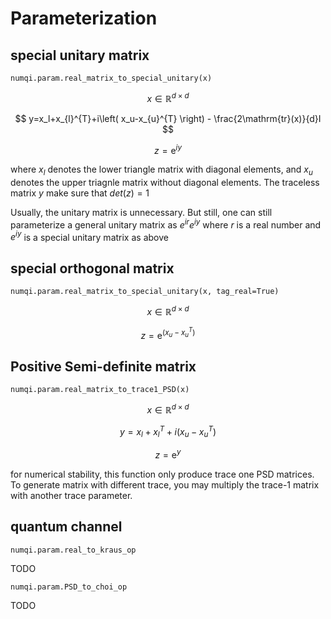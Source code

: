 # Parameterization

## special unitary matrix

`numqi.param.real_matrix_to_special_unitary(x)`

$$
x\in \mathbb{R} ^{d\times d}
$$

$$
y=x_l+x_{l}^{T}+i\left( x_u-x_{u}^{T} \right) - \frac{2\mathrm{tr}(x)}{d}I
$$

$$
z=\mathrm{e}^{iy}
$$

where $x_l$ denotes the lower triangle matrix with diagonal elements, and $x_u$ denotes the upper triagnle matrix without diagonal elements. The traceless matrix $y$ make sure that $det(z)=1$

Usually, the unitary matrix is unnecessary. But still, one can still parameterize a general unitary matrix as $e^{ir}e^{iy}$ where $r$ is a real number and $e^{iy}$ is a special unitary matrix as above

## special orthogonal matrix

`numqi.param.real_matrix_to_special_unitary(x, tag_real=True)`

$$
x\in \mathbb{R} ^{d\times d}
$$

$$
z=\mathrm{e}^{\left( x_u-x_{u}^{T} \right)}
$$

## Positive Semi-definite matrix

`numqi.param.real_matrix_to_trace1_PSD(x)`

$$
x\in \mathbb{R} ^{d\times d}
$$

$$
y=x_l+x_{l}^{T}+i\left( x_u-x_{u}^{T} \right)
$$

$$
z=\mathrm{e}^y
$$

for numerical stability, this function only produce trace one PSD matrices. To generate matrix with different trace, you may multiply the trace-1 matrix with another trace parameter.

## quantum channel

`numqi.param.real_to_kraus_op`

TODO

`numqi.param.PSD_to_choi_op`

TODO
